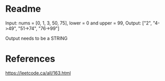 # Readme

Input: nums = [0, 1, 3, 50, 75], lower = 0 and upper = 99,
Output: ["2", "4->49", "51->74", "76->99"]

Output needs to be a STRING

# References

https://leetcode.ca/all/163.html